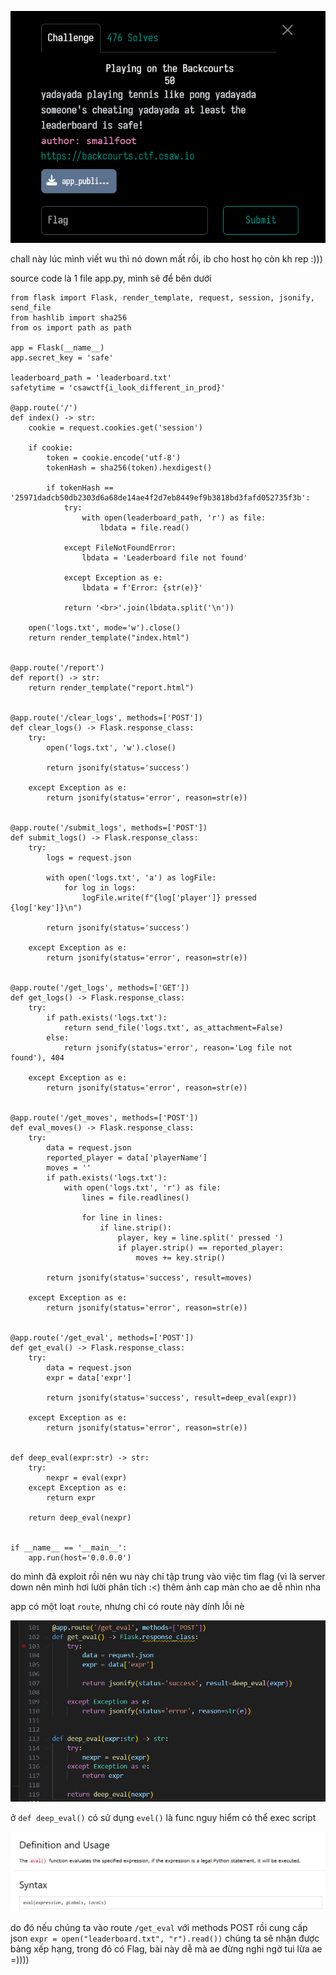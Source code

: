 ![image](../CSAW%202024/img/28.png)

chall này lúc mình viết wu thì nó down mất rồi, ib cho host họ còn kh rep :))) 

source code là 1 file app.py, mình sẽ để bên dưới

```
from flask import Flask, render_template, request, session, jsonify, send_file
from hashlib import sha256
from os import path as path

app = Flask(__name__)
app.secret_key = 'safe'

leaderboard_path = 'leaderboard.txt'
safetytime = 'csawctf{i_look_different_in_prod}'

@app.route('/')
def index() -> str:
    cookie = request.cookies.get('session')
    
    if cookie:
        token = cookie.encode('utf-8')
        tokenHash = sha256(token).hexdigest()
        
        if tokenHash == '25971dadcb50db2303d6a68de14ae4f2d7eb8449ef9b3818bd3fafd052735f3b':
            try:
                with open(leaderboard_path, 'r') as file:
                    lbdata = file.read()
            
            except FileNotFoundError:
                lbdata = 'Leaderboard file not found'
            
            except Exception as e:
                lbdata = f'Error: {str(e)}'
                
            return '<br>'.join(lbdata.split('\n'))
    
    open('logs.txt', mode='w').close()
    return render_template("index.html")


@app.route('/report')
def report() -> str:
    return render_template("report.html")


@app.route('/clear_logs', methods=['POST'])
def clear_logs() -> Flask.response_class:
    try:
        open('logs.txt', 'w').close()
        
        return jsonify(status='success')
    
    except Exception as e:
        return jsonify(status='error', reason=str(e))

    
@app.route('/submit_logs', methods=['POST'])
def submit_logs() -> Flask.response_class:
    try:
        logs = request.json
        
        with open('logs.txt', 'a') as logFile:
            for log in logs:
                logFile.write(f"{log['player']} pressed {log['key']}\n")
        
        return jsonify(status='success')
    
    except Exception as e:
        return jsonify(status='error', reason=str(e))


@app.route('/get_logs', methods=['GET'])
def get_logs() -> Flask.response_class:
    try:
        if path.exists('logs.txt'):
            return send_file('logs.txt', as_attachment=False)
        else:
            return jsonify(status='error', reason='Log file not found'), 404
    
    except Exception as e:
        return jsonify(status='error', reason=str(e))


@app.route('/get_moves', methods=['POST'])
def eval_moves() -> Flask.response_class:
    try:
        data = request.json
        reported_player = data['playerName']
        moves = ''
        if path.exists('logs.txt'):
            with open('logs.txt', 'r') as file:
                lines = file.readlines()
                
                for line in lines:
                    if line.strip():
                        player, key = line.split(' pressed ')
                        if player.strip() == reported_player:
                            moves += key.strip()
        
        return jsonify(status='success', result=moves)
    
    except Exception as e:
        return jsonify(status='error', reason=str(e))


@app.route('/get_eval', methods=['POST'])
def get_eval() -> Flask.response_class:
    try:
        data = request.json
        expr = data['expr']
        
        return jsonify(status='success', result=deep_eval(expr))
    
    except Exception as e:
        return jsonify(status='error', reason=str(e))


def deep_eval(expr:str) -> str:
    try:
        nexpr = eval(expr)
    except Exception as e:
        return expr
    
    return deep_eval(nexpr)


if __name__ == '__main__':
    app.run(host='0.0.0.0')
```

do mình đã exploit rồi nên wu này chỉ tập trung vào việc tìm flag (vì là server down nên mình hơi lười phân tích :<)
thêm ảnh cap màn cho ae dễ nhìn nha

app có một loạt `route`, nhưng chỉ có route này dính lỗi nè

![image](../CSAW%202024/img/29.png)

ở `def deep_eval()` có sử dụng `evel()` là func nguy hiểm có thể exec script

![image](../CSAW%202024/img/30.png)

do đó nếu chúng ta vào route `/get_eval` với methods POST rồi cung cấp json `expr = open("leaderboard.txt", "r").read())` chúng ta sẽ nhận được bảng xếp hạng, trong đó có Flag, bài này dễ mà ae đừng nghi ngờ tui lừa ae =)))) 

